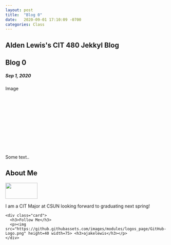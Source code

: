 ```yaml
---
layout: post
title:  "Blog 0"
date:   2020-09-01 17:10:09 -0700
categories: Class
---
```

<div class="header">
  <h2><c>Alden Lewis's CIT 480 Jekkyl Blog</c></h2>
</div>

<div class="row">
  <div class="leftcolumn">
    <div class="card">
      <h2>Blog 0</h2>
      <h5> Sep 1, 2020</h5>
      <div class="fakeimg" style="height:200px;">Image</div>
      <p>Some text..</p>
    </div>
   
  </div>
  <div class="rightcolumn">
    <div class="card">
      <h2>About Me</h2>
	  <p><img src="https://ajakelewis.github.io/ajakelewis/me.jpg" height=50 width=100></p>
      <p>I am a CIT Major at CSUN looking forward to graduating next spring!</p>
    </div>

    <div class="card">
      <h3>Follow Me</h3>
      <p><img src="https://github.githubassets.com/images/modules/logos_page/GitHub-Logo.png" height=40 width=75> <h3>ajakelewis</h3></p>
    </div>
  </div>
</div>